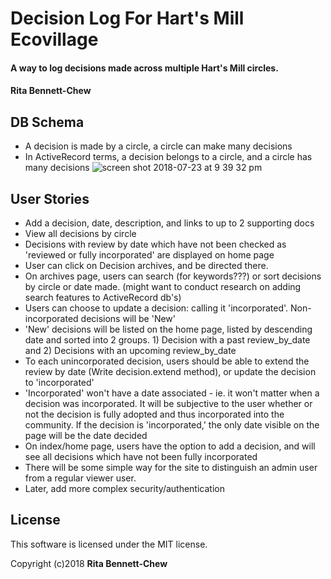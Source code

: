 # Decision Log For Hart's Mill Ecovillage

#### A way to log decisions made across multiple Hart's Mill circles.

#### Rita Bennett-Chew

## DB Schema
* A decision is made by a circle, a circle can make many decisions
* In ActiveRecord terms, a decision belongs to a circle, and a circle has many decisions
![screen shot 2018-07-23 at 9 39 32 pm](https://user-images.githubusercontent.com/11031915/43117310-f938db40-8ec0-11e8-8f7c-94553a2f1d97.png)


## User Stories
* Add a decision, date, description, and links to up to 2 supporting docs
* View all decisions by circle
* Decisions with review by date which have not been checked as 'reviewed or fully incorporated' are displayed on home page
* User can click on Decision archives, and be directed there.
* On archives page, users can search (for keywords???) or sort decisions by circle or date made. (might want to conduct research on adding search features to ActiveRecord db's)  
* Users can choose to update a decision: calling it 'incorporated'. Non-incorporated decisions will be 'New'
* 'New' decisions will be listed on the home page, listed by descending date and sorted into 2 groups. 1) Decision with a past review_by_date and 2) Decisions with an upcoming review_by_date
* To each unincorporated decision, users should be able to extend the review by date (Write decision.extend method), or update the decision to 'incorporated'
* 'Incorporated' won't have a date associated - ie. it won't matter when a decision was incorporated. It will be subjective to the user whether or not the decision is fully adopted and thus incorporated into the community. If the decision is 'incorporated,' the only date visible on the page will be the date decided
* On index/home page, users have the option to add a decision, and will see all decisions which have not been fully incorporated
* There will be some simple way for the site to distinguish an admin user from a regular viewer user.
* Later, add more complex security/authentication


## License

This software is licensed under the MIT license.

Copyright (c)2018 **Rita Bennett-Chew**
